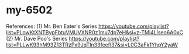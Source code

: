 # my-6502

References:
(1) Mr. Ben Eater's Series
https://youtube.com/playlist?list=PLowKtXNTBypFbtuVMUVXNR0z1mu7dp7eH&si=z-TMi4Llseo6A0xC
(2) Mr. Dave Poo's Series
https://youtube.com/playlist?list=PLLwK93hM93Z13TRzPx9JqTIn33feefl37&si=L0C3aFk1YhpY2yaW
